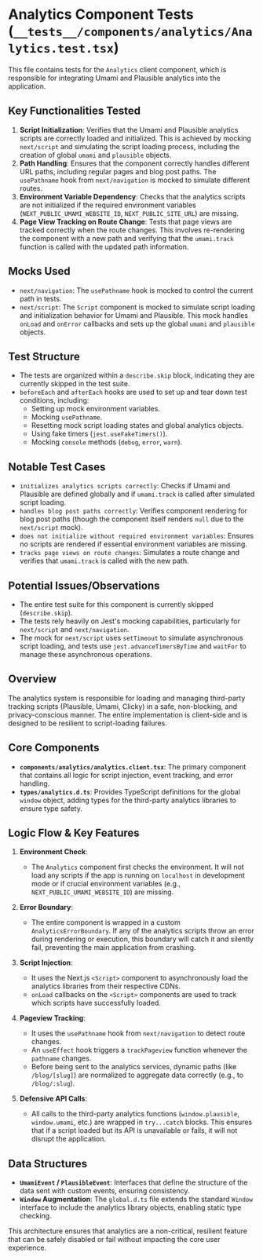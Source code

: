 # Analytics Component Tests (`__tests__/components/analytics/Analytics.test.tsx`)

This file contains tests for the `Analytics` client component, which is responsible for integrating Umami and Plausible analytics into the application.

## Key Functionalities Tested

1. **Script Initialization**: Verifies that the Umami and Plausible analytics scripts are correctly loaded and initialized. This is achieved by mocking `next/script` and simulating the script loading process, including the creation of global `umami` and `plausible` objects.
2. **Path Handling**: Ensures that the component correctly handles different URL paths, including regular pages and blog post paths. The `usePathname` hook from `next/navigation` is mocked to simulate different routes.
3. **Environment Variable Dependency**: Checks that the analytics scripts are not initialized if the required environment variables (`NEXT_PUBLIC_UMAMI_WEBSITE_ID`, `NEXT_PUBLIC_SITE_URL`) are missing.
4. **Page View Tracking on Route Change**: Tests that page views are tracked correctly when the route changes. This involves re-rendering the component with a new path and verifying that the `umami.track` function is called with the updated path information.

## Mocks Used

* `next/navigation`: The `usePathname` hook is mocked to control the current path in tests.
* `next/script`: The `Script` component is mocked to simulate script loading and initialization behavior for Umami and Plausible. This mock handles `onLoad` and `onError` callbacks and sets up the global `umami` and `plausible` objects.

## Test Structure

* The tests are organized within a `describe.skip` block, indicating they are currently skipped in the test suite.
* `beforeEach` and `afterEach` hooks are used to set up and tear down test conditions, including:
  * Setting up mock environment variables.
  * Mocking `usePathname`.
  * Resetting mock script loading states and global analytics objects.
  * Using fake timers (`jest.useFakeTimers()`).
  * Mocking `console` methods (`debug`, `error`, `warn`).

## Notable Test Cases

* `initializes analytics scripts correctly`: Checks if Umami and Plausible are defined globally and if `umami.track` is called after simulated script loading.
* `handles blog post paths correctly`: Verifies component rendering for blog post paths (though the component itself renders `null` due to the `next/script` mock).
* `does not initialize without required environment variables`: Ensures no scripts are rendered if essential environment variables are missing.
* `tracks page views on route changes`: Simulates a route change and verifies that `umami.track` is called with the new path.

## Potential Issues/Observations

* The entire test suite for this component is currently skipped (`describe.skip`).
* The tests rely heavily on Jest's mocking capabilities, particularly for `next/script` and `next/navigation`.
* The mock for `next/script` uses `setTimeout` to simulate asynchronous script loading, and tests use `jest.advanceTimersByTime` and `waitFor` to manage these asynchronous operations.

## Overview

The analytics system is responsible for loading and managing third-party tracking scripts (Plausible, Umami, Clicky) in a safe, non-blocking, and privacy-conscious manner. The entire implementation is client-side and is designed to be resilient to script-loading failures.

## Core Components

* **`components/analytics/analytics.client.tsx`**: The primary component that contains all logic for script injection, event tracking, and error handling.
* **`types/analytics.d.ts`**: Provides TypeScript definitions for the global `window` object, adding types for the third-party analytics libraries to ensure type safety.

## Logic Flow & Key Features

1. **Environment Check**:
    * The `Analytics` component first checks the environment. It will not load any scripts if the app is running on `localhost` in development mode or if crucial environment variables (e.g., `NEXT_PUBLIC_UMAMI_WEBSITE_ID`) are missing.

2. **Error Boundary**:
    * The entire component is wrapped in a custom `AnalyticsErrorBoundary`. If any of the analytics scripts throw an error during rendering or execution, this boundary will catch it and silently fail, preventing the main application from crashing.

3. **Script Injection**:
    * It uses the Next.js `<Script>` component to asynchronously load the analytics libraries from their respective CDNs.
    * `onLoad` callbacks on the `<Script>` components are used to track which scripts have successfully loaded.

4. **Pageview Tracking**:
    * It uses the `usePathname` hook from `next/navigation` to detect route changes.
    * An `useEffect` hook triggers a `trackPageview` function whenever the `pathname` changes.
    * Before being sent to the analytics services, dynamic paths (like `/blog/[slug]`) are normalized to aggregate data correctly (e.g., to `/blog/:slug`).

5. **Defensive API Calls**:
    * All calls to the third-party analytics functions (`window.plausible`, `window.umami`, etc.) are wrapped in `try...catch` blocks. This ensures that if a script loaded but its API is unavailable or fails, it will not disrupt the application.

## Data Structures

* **`UmamiEvent` / `PlausibleEvent`**: Interfaces that define the structure of the data sent with custom events, ensuring consistency.
* **`Window` Augmentation**: The `global.d.ts` file extends the standard `Window` interface to include the analytics library objects, enabling static type checking.

This architecture ensures that analytics are a non-critical, resilient feature that can be safely disabled or fail without impacting the core user experience.

